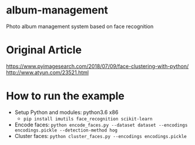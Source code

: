 # album-management
Photo album management system based on face recognition

# Original Article
https://www.pyimagesearch.com/2018/07/09/face-clustering-with-python/
http://www.atyun.com/23521.html


# How to run the example
- Setup Python and modules: python3.6 x86
  - `pip install imutils face_recognition scikit-learn`
- Encode faces: `python encode_faces.py --dataset dataset --encodings encodings.pickle --detection-method hog`
- Cluster faces: `python cluster_faces.py --encodings encodings.pickle`
